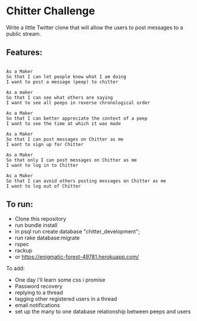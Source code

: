 Chitter Challenge
=================

Write a little Twitter clone that will allow the users to post messages to a public stream.

Features:
-------

```

As a Maker
So that I can let people know what I am doing  
I want to post a message (peep) to chitter

As a maker
So that I can see what others are saying  
I want to see all peeps in reverse chronological order

As a Maker
So that I can better appreciate the context of a peep
I want to see the time at which it was made

As a Maker
So that I can post messages on Chitter as me
I want to sign up for Chitter

As a Maker
So that only I can post messages on Chitter as me
I want to log in to Chitter

As a Maker
So that I can avoid others posting messages on Chitter as me
I want to log out of Chitter

```

To run:
-------

- Clone this repository
- run bundle install
- in psql run create database "chitter_development";
- run rake database:migrate
- rspec
- rackup
- or https://enigmatic-forest-49781.herokuapp.com/

To add:

- One day i'll learn some css i promise
- Password recovery
- replying to a thread
- tagging other registered users in a thread
- email notifications
- set up the many to one database relationship between peeps and users
